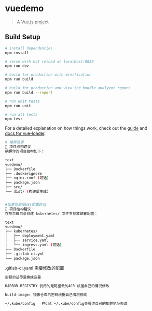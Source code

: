 # vuedemo

> A Vue.js project

## Build Setup

``` bash
# install dependencies
npm install

# serve with hot reload at localhost:8080
npm run dev

# build for production with minification
npm run build

# build for production and view the bundle analyzer report
npm run build --report

# run unit tests
npm run unit

# run all tests
npm test
```

For a detailed explanation on how things work, check out the [guide](http://vuejs-templates.github.io/webpack/) and [docs for vue-loader](http://vuejs.github.io/vue-loader).

``` bash
# 推荐目录
📁 项目结构建议
确保你的项目结构如下：

text
vuedemo/
├── Dockerfile
├── .dockerignore
├── nginx.conf (可选)
├── package.json
├── src/
└── dist/ (构建后生成)


#如果你是用k8s部署的话
📁 项目结构建议
在项目根目录创建 kubernetes/ 文件夹存放部署配置：

text
vuedemo/
├── kubernetes/
│   ├── deployment.yaml
│   ├── service.yaml
│   └── ingress.yaml (可选)
├── Dockerfile
├── .gitlab-ci.yml
└── package.json

```


.gitlab-ci.yaml 需要修改的配置
``` bash
密钥的话尽量换成变量

HARBOR_REGISTRY 我用的是阿里云的ACR 根据自己的情况修改

build-image: 镜像仓库的密码根据自己情况修改

~/.kube/config   在cat ~/.kube/config查看你自己的集群地址修改

```